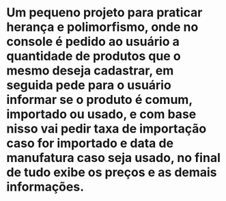 # Um pequeno projeto para praticar herança e polimorfismo, onde no console é pedido ao usuário a quantidade de produtos que o mesmo deseja cadastrar, em seguida pede para o usuário informar se o produto é comum, importado ou usado, e com base nisso vai pedir taxa de importação caso for importado e data de manufatura caso seja usado, no final de tudo exibe os preços e as demais informações.
